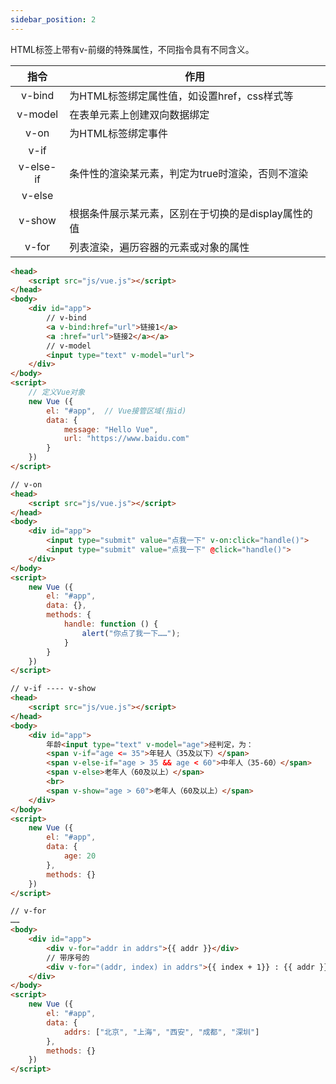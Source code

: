 ```yaml
---
sidebar_position: 2 
---
```


HTML标签上带有v-前缀的特殊属性，不同指令具有不同含义。

|   指令    | 作用                                                |
| :-------: | --------------------------------------------------- |
|  v-bind   | 为HTML标签绑定属性值，如设置href，css样式等         |
|  v-model  | 在表单元素上创建双向数据绑定                        |
|   v-on    | 为HTML标签绑定事件                                  |
|   v-if    |                                                     |
| v-else-if | 条件性的渲染某元素，判定为true时渲染，否则不渲染    |
|  v-else   |                                                     |
|  v-show   | 根据条件展示某元素，区别在于切换的是display属性的值 |
|   v-for   | 列表渲染，遍历容器的元素或对象的属性                |

```html
<head>
    <script src="js/vue.js"></script>
</head>
<body>
    <div id="app">
        // v-bind
        <a v-bind:href="url">链接1</a>
        <a :href="url">链接2</a></a>
    	// v-model
        <input type="text" v-model="url">        
    </div>
</body>
<script>
    // 定义Vue对象
    new Vue ({
        el: "#app",  // Vue接管区域(指id)
        data: {
            message: "Hello Vue",
            url: "https://www.baidu.com"
        }
    })
</script>
```

```html
// v-on
<head>
    <script src="js/vue.js"></script>
</head>
<body>
    <div id="app">
        <input type="submit" value="点我一下" v-on:click="handle()">
        <input type="submit" value="点我一下" @click="handle()">
    </div>
</body>
<script>
    new Vue ({
        el: "#app",
        data: {},
        methods: {
            handle: function () {
                alert("你点了我一下……");
            }
        }
    })
</script>
```

```html
// v-if ---- v-show
<head>
    <script src="js/vue.js"></script>
</head>
<body>
    <div id="app">
        年龄<input type="text" v-model="age">经判定，为：
        <span v-if="age <= 35">年轻人（35及以下）</span>
        <span v-else-if="age > 35 && age < 60">中年人（35-60）</span>
        <span v-else>老年人（60及以上）</span>
        <br>
        <span v-show="age > 60">老年人（60及以上）</span>
    </div>
</body>
<script>
    new Vue ({
        el: "#app",
        data: {
            age: 20
        },
        methods: {}
    })
</script>
```

```html
// v-for
……
<body>
    <div id="app">
        <div v-for="addr in addrs">{{ addr }}</div>
        // 带序号的
        <div v-for="(addr, index) in addrs">{{ index + 1}} : {{ addr }}</div>
    </div>
</body>
<script>
    new Vue ({
        el: "#app",
        data: {
            addrs: ["北京", "上海", "西安", "成都", "深圳"]
        },
        methods: {}
    })
</script>
```

